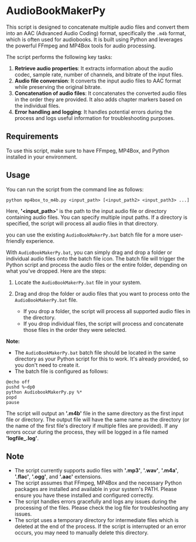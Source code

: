 # AudioBookMakerPy
This script is designed to concatenate multiple audio files and convert them into an AAC (Advanced Audio Coding) format, specifically the `.m4b` format, which is often used for audiobooks. It is built using Python and leverages the powerful FFmpeg and MP4Box tools for audio processing.

The script performs the following key tasks:

1. **Retrieve audio properties**: It extracts information about the audio codec, sample rate, number of channels, and bitrate of the input files.
2. **Audio file conversion**: It converts the input audio files to AAC format while preserving the original bitrate.
3. **Concatenation of audio files**: It concatenates the converted audio files in the order they are provided. It also adds chapter markers based on the individual files.
4. **Error handling and logging**: It handles potential errors during the process and logs useful information for troubleshooting purposes.

## Requirements

To use this script, make sure to have FFmpeg, MP4Box, and Python installed in your environment. 

## Usage

You can run the script from the command line as follows:

```shell
python mp4box_to_m4b.py <input_path> [<input_path2> <input_path3> ...]
```
Here, **'<input_path>'** is the path to the input audio file or directory containing audio files. You can specify multiple input paths. If a directory is specified, the script will process all audio files in that directory.

you can use the existing `AudioBookMakerPy.bat` batch file for a more user-friendly experience.

With `AudioBookMakerPy.bat`, you can simply drag and drop a folder or individual audio files onto the batch file icon. The batch file will trigger the Python script and process the audio files or the entire folder, depending on what you've dropped. Here are the steps:

1. Locate the `AudioBookMakerPy.bat` file in your system.
2. Drag and drop the folder or audio files that you want to process onto the `AudioBookMakerPy.bat` file. 

   - If you drop a folder, the script will process all supported audio files in the directory.
   - If you drop individual files, the script will process and concatenate those files in the order they were selected.

**Note:** 

- The `AudioBookMakerPy.bat` batch file should be located in the same directory as your Python script for this to work. It's already provided, so you don't need to create it.
- The batch file is configured as follows:

```shell
@echo off
pushd %~dp0
python AudiobookMakerPy.py %*
popd
pause
```

The script will output an **'.m4b'** file in the same directory as the first input file or directory. The output file will have the same name as the directory (or the name of the first file's directory if multiple files are provided). If any errors occur during the process, they will be logged in a file named **'logfile_<timestamp>.log'**.

## Note

* The script currently supports audio files with **'.mp3'**, **'.wav'**, **'.m4a'**, **'.flac'**, **'.ogg'**, and **'.aac'** extensions.
* The script assumes that FFmpeg, MP4Box and the necessary Python packages are installed and available in your system's PATH. Please ensure you have these installed and configured correctly.
* The script handles errors gracefully and logs any issues during the processing of the files. Please check the log file for troubleshooting any issues.
* The script uses a temporary directory for intermediate files which is deleted at the end of the process. If the script is interrupted or an error occurs, you may need to manually delete this directory.